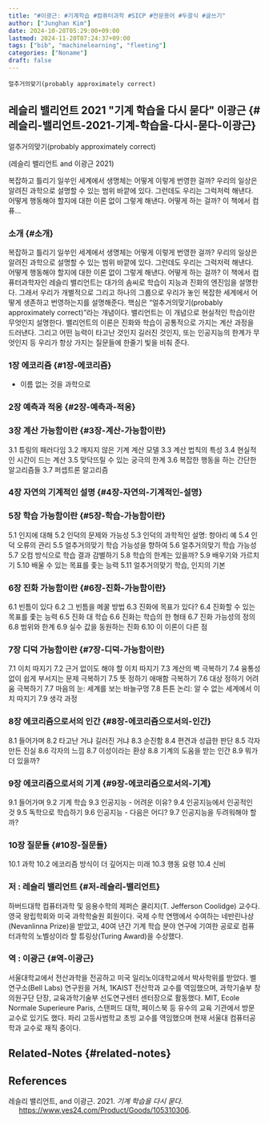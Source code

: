 ```yaml
---
title: "#이광근: #기계학습 #컴퓨터과학 #SICP #전문용어 #두괄식 #글쓰기"
author: ["Junghan Kim"]
date: 2024-10-28T05:29:00+09:00
lastmod: 2024-11-20T07:24:37+09:00
tags: ["bib", "machinelearning", "fleeting"]
categories: ["Noname"]
draft: false
---
```


<!--more-->

```text
얼추거의맞기(probably approximately correct)
```


## 레슬리 밸리언트 2021 "기계 학습을 다시 묻다" 이광근 {#레슬리-밸리언트-2021-기계-학습을-다시-묻다-이광근}

얼추거의맞기(probably approximately correct)

(레슬리 밸리언트 and 이광근 2021)

복잡하고 틀리기 일쑤인 세계에서 생명체는 어떻게 이렇게 번영한 걸까? 우리의 일상은 알려진 과학으로 설명할 수 있는 범위 바깥에 있다. 그런데도 우리는 그럭저럭 해낸다. 어떻게 행동해야 할지에 대한 이론 없이 그렇게 해낸다. 어떻게 하는 걸까? 이 책에서 컴퓨...


### 소개 {#소개}

복잡하고 틀리기 일쑤인 세계에서 생명체는 어떻게 이렇게 번영한 걸까? 우리의 일상은 알려진 과학으로 설명할 수 있는 범위 바깥에 있다. 그런데도 우리는 그럭저럭 해낸다. 어떻게 행동해야 할지에 대한 이론 없이 그렇게 해낸다. 어떻게 하는 걸까? 이 책에서 컴퓨터과학자인 레슬리 밸리언트는 대가의 솜씨로 학습이 지능과 진화의 엔진임을 설명한다. 그래서 우리가 개별적으로 그리고 하나의 그룹으로 우리가 놓인 복잡한 세계에서 어떻게 생존하고 번영하는지를 설명해준다. 핵심은 “얼추거의맞기(probably approximately correct)”라는 개념이다. 밸리언트는 이 개념으로 현실적인 학습이란 무엇인지 설명한다. 밸리언트의 이론은 진화와 학습이 공통적으로 가지는 계산 과정을 드러낸다. 그리고 어떤 능력이 타고난 것인지 길러진 것인지, 또는 인공지능의 한계가 무엇인지 등 우리가 항상 가지는 질문들에 한줄기 빛을 비춰 준다.


### 1장 에코리즘 {#1장-에코리즘}

-   이름 없는 것을 과학으로


### 2장 예측과 적응 {#2장-예측과-적응}


### 3장 계산 가능함이란 {#3장-계산-가능함이란}

3.1 튜링의 패러다임 3.2 깨지지 않은 기계 계산 모델 3.3 계산 법칙의 특성 3.4 현실적인 시간이 드는 계산 3.5 맞닥뜨릴 수 있는 궁극의 한계 3.6 복잡한 행동을 하는 간단한 알고리즘들 3.7 퍼셉트론 알고리즘


### 4장 자연의 기계적인 설명 {#4장-자연의-기계적인-설명}


### 5장 학습 가능함이란 {#5장-학습-가능함이란}

5.1 인지에 대해 5.2 인덕의 문제와 가능성 5.3 인덕의 과학적인 설명: 항아리 예 5.4 인덕 오류의 관리 5.5 얼추거의맞기 학습 가능성을 향하여 5.6 얼추거의맞기 학습 가능성 5.7 오컴 방식으로 학습 결과 감별하기 5.8 학습의 한계는 있을까? 5.9 배우기와 가르치기 5.10 배울 수 있는 목표를 좇는 능력 5.11 얼추거의맞기 학습, 인지의 기본


### 6장 진화 가능함이란 {#6장-진화-가능함이란}

6.1 빈틈이 있다 6.2 그 빈틈을 메꿀 방법 6.3 진화에 목표가 있다? 6.4 진화할 수 있는 목표를 좇는 능력 6.5 진화 대 학습 6.6 진화는 학습의 한 형태 6.7 진화 가능성의 정의 6.8 범위와 한계 6.9 실수 값을 동원하는 진화 6.10 이 이론이 다른 점


### 7장 디덕 가능함이란 {#7장-디덕-가능함이란}

7.1 이치 따지기 7.2 근거 없이도 해야 할 이치 따지기 7.3 계산의 벽 극복하기 7.4 융통성 없이 쉽게 부서지는 문제 극복하기 7.5 뜻 정하기 애매함 극복하기 7.6 대상 정하기 어려움 극복하기 7.7 마음의 눈: 세계를 보는 바늘구멍 7.8 튼튼 논리: 알 수 없는 세계에서 이치 따지기 7.9 생각 과정


### 8장 에코리즘으로서의 인간 {#8장-에코리즘으로서의-인간}

8.1 들어가며 8.2 타고난 거냐 길러진 거냐 8.3 순진함 8.4 편견과 성급한 판단 8.5 각자 만든 진실 8.6 각자의 느낌 8.7 이성이라는 환상 8.8 기계의 도움을 받는 인간 8.9 뭐가 더 있을까?


### 9장 에코리즘으로서의 기계 {#9장-에코리즘으로서의-기계}

9.1 들어가며 9.2 기계 학습 9.3 인공지능 - 어려운 이유? 9.4 인공지능에서 인공적인 것 9.5 독학으로 학습하기 9.6 인공지능 - 다음은 어디? 9.7 인공지능을 두려워해야 할까?


### 10장 질문들 {#10장-질문들}

10.1 과학 10.2 에코리즘 방식이 더 깊어지는 미래 10.3 행동 요령 10.4 신비


### 저 : 레슬리 밸리언트 {#저-레슬리-밸리언트}

하버드대학 컴퓨터과학 및 응용수학의 제퍼슨 쿨리지(T. Jefferson Coolidge) 교수다. 영국 왕립학회와 미국 과학학술원 회원이다. 국제 수학 연맹에서 수여하는 네반린나상(Nevanlinna Prize)을 받았고, 40여 년간 기계 학습 분야 연구에 기여한 공로로 컴퓨터과학의 노벨상이라 할 튜링상(Turing Award)을 수상했다.


### 역 : 이광근 {#역-이광근}

서울대학교에서 전산과학을 전공하고 미국 일리노이대학교에서 박사학위를 받았다. 벨 연구소(Bell Labs) 연구원을 거쳐, 1KAIST 전산학과 교수를 역임했으며, 과학기술부 창의원구단 단장, 교육과학기술부 선도연구센터 센터장으로 활동했다. MIT, Ecole Normale Superieure Paris, 스탠퍼드 대학, 페이스북 등 유수의 교육 기관에서 방문교수로 있기도 했다. 파리 고등사범학교 초빙 교수를 역임했으며 현재 서울대 컴퓨터공학과 교수로 재직 중이다.


## Related-Notes {#related-notes}

## References

<style>.csl-entry{text-indent: -1.5em; margin-left: 1.5em;}</style><div class="csl-bib-body">
  <div class="csl-entry">레슬리 밸리언트, and 이광근. 2021. <i>기계 학습을 다시 묻다</i>. <a href="https://www.yes24.com/Product/Goods/105310306">https://www.yes24.com/Product/Goods/105310306</a>.</div>
</div>
